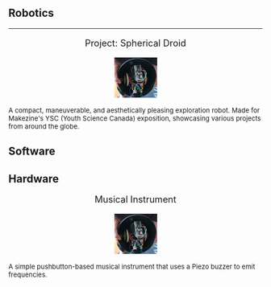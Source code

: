 <h2> Robotics </h2>
<hr>
<div content class="projects">
  <div content>
    <p style="font-size:18px" align="center"> Project: Spherical Droid </p>
    <p align="center"> <img src="/assets/psd.jpg" width="85" height="80"> </p>
  </div>
  <div content>
    <p style="font-size:13px"> A compact, maneuverable, and aesthetically pleasing exploration robot. Made for Makezine's YSC (Youth Science Canada) exposition, showcasing various projects from around the globe. </p>
  </div>
</div>

<h2> Software </h2>
<h2> Hardware </h2>
<div content class="projects">
  <div content>
    <p style="font-size:18px" align="center"> Musical Instrument </p>
    <p align="center"> <img src="/assets/psd.jpg" width="85" height="80"> </p>
  </div>
  <div content>
    <p style="font-size:13px"> A simple pushbutton-based musical instrument that uses a Piezo buzzer to emit frequencies. </p>
  </div>
</div>
